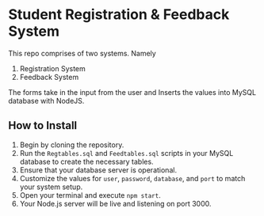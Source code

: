 # Student Registration & Feedback System
This repo comprises of two systems. Namely 

1. Registration System
2. Feedback System 

The forms take in the input from the user and Inserts the values into MySQL database with NodeJS.

## How to Install 

1. Begin by cloning the repository.
2. Run the `Regtables.sql` and `Feedtables.sql` scripts in your MySQL database to create the necessary tables.
3. Ensure that your database server is operational.
4. Customize the values for `user`, `password`, `database`, and `port` to match your system setup.
5. Open your terminal and execute `npm start`.
6. Your Node.js server will be live and listening on port 3000.


